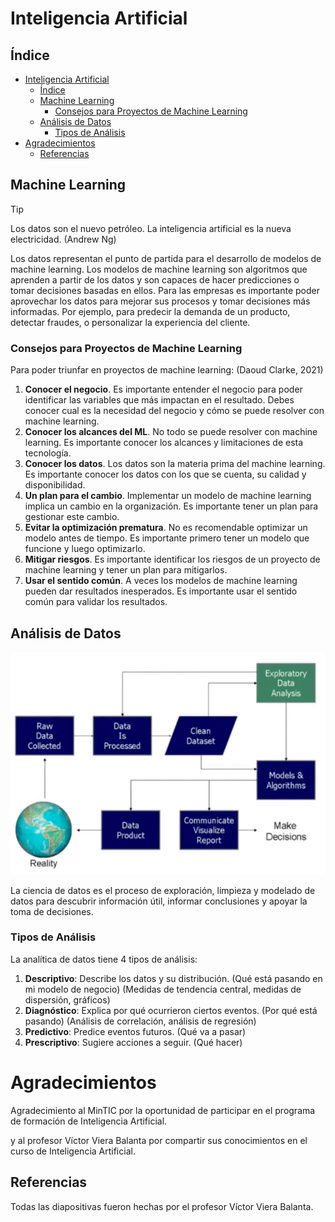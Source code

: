 # Inteligencia Artificial

## Índice
- [Inteligencia Artificial](#inteligencia-artificial)
  - [Índice](#índice)
  - [Machine Learning](#machine-learning)
    - [Consejos para Proyectos de Machine Learning](#consejos-para-proyectos-de-machine-learning)
  - [Análisis de Datos](#análisis-de-datos)
    - [Tipos de Análisis](#tipos-de-análisis)
- [Agradecimientos](#agradecimientos)
  - [Referencias](#referencias)

## Machine Learning

> [!TIP]
> Los datos son el nuevo petróleo. La inteligencia artificial es la nueva electricidad. (Andrew Ng)

Los datos representan el punto de partida para el desarrollo de modelos de machine learning. Los modelos de machine learning son algoritmos que aprenden a partir de los datos y son capaces de hacer predicciones o tomar decisiones basadas en ellos. Para las empresas es importante poder aprovechar los datos para mejorar sus procesos y tomar decisiones más informadas. Por ejemplo, para predecir la demanda de un producto, detectar fraudes, o personalizar la experiencia del cliente.

### Consejos para Proyectos de Machine Learning

Para poder triunfar en proyectos de machine learning: (Daoud Clarke, 2021)

1. **Conocer el negocio**. Es importante entender el negocio para poder identificar las variables que más impactan en el resultado. Debes conocer cual es la necesidad del negocio y cómo se puede resolver con machine learning.
2. **Conocer los alcances del ML**. No todo se puede resolver con machine learning. Es importante conocer los alcances y limitaciones de esta tecnología.
3. **Conocer los datos**. Los datos son la materia prima del machine learning. Es importante conocer los datos con los que se cuenta, su calidad y disponibilidad.
4. **Un plan para el cambio**. Implementar un modelo de machine learning implica un cambio en la organización. Es importante tener un plan para gestionar este cambio.
5. **Evitar la optimización prematura**. No es recomendable optimizar un modelo antes de tiempo. Es importante primero tener un modelo que funcione y luego optimizarlo.
6. **Mitigar riesgos**. Es importante identificar los riesgos de un proyecto de machine learning y tener un plan para mitigarlos.
7. **Usar el sentido común**. A veces los modelos de machine learning pueden dar resultados inesperados. Es importante usar el sentido común para validar los resultados.

## Análisis de Datos

![Data-Analysis](./images-readme/image1.png)

La ciencia de datos es el proceso de exploración, limpieza y modelado de datos para descubrir información útil, informar conclusiones y apoyar la toma de decisiones.

### Tipos de Análisis

La analítica de datos tiene 4 tipos de análisis:

1. **Descriptivo**: Describe los datos y su distribución. (Qué está pasando en mi modelo de negocio) (Medidas de tendencia central, medidas de dispersión, gráficos)
2. **Diagnóstico**: Explica por qué ocurrieron ciertos eventos. (Por qué está pasando) (Análisis de correlación, análisis de regresión)
3. **Predictivo**: Predice eventos futuros. (Qué va a pasar)
4. **Prescriptivo**: Sugiere acciones a seguir. (Qué hacer)


# Agradecimientos

Agradecimiento al MinTIC por la oportunidad de participar en el programa de formación de Inteligencia Artificial. 

y al profesor Víctor Viera Balanta por compartir sus conocimientos en el curso de Inteligencia Artificial. 

## Referencias

Todas las diapositivas fueron hechas por el profesor Víctor Viera Balanta. 
